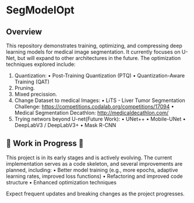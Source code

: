 # SegModelOpt
## Overview

This repository demonstrates training, optimizing, and compressing deep learning models for medical image segmentation. It currently focuses on U-Net, but will expand to other architectures in the future. The optimization techniques explored include:
1. Quantization:
 	•	Post-Training Quantization (PTQ)
	•	Quantization-Aware Training (QAT)
3. Pruning.
4. Mixed precission.
5. Change Dataset to medical Images:
	• LiTS - Liver Tumor Segmentation Challenge: https://competitions.codalab.org/competitions/17094
  • Medical Segmentation Decathlon: http://medicaldecathlon.com/
7. Trying networs beyond U-net(Future Work):
	•	UNet++
	•	Mobile-UNet
	•	DeepLabV3 / DeepLabV3+
	•	Mask R-CNN


## 🚧 **Work in Progress** 🚧
This project is in its early stages and is actively evolving. The current implementation serves as a code skeleton, and several improvements are planned, including:
	•	Better model training (e.g., more epochs, adaptive learning rates, improved loss functions)
	•	Refactoring and improved code structure
	•	Enhanced optimization techniques

Expect frequent updates and breaking changes as the project progresses.
